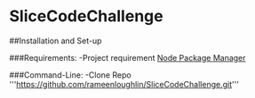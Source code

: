 # SliceCodeChallenge

##Installation and Set-up

###Requirements:
-Project requirement [Node Package Manager](https://nodejs.org/en/download/)

###Command-Line:
-Clone Repo '''https://github.com/rameenloughlin/SliceCodeChallenge.git'''

